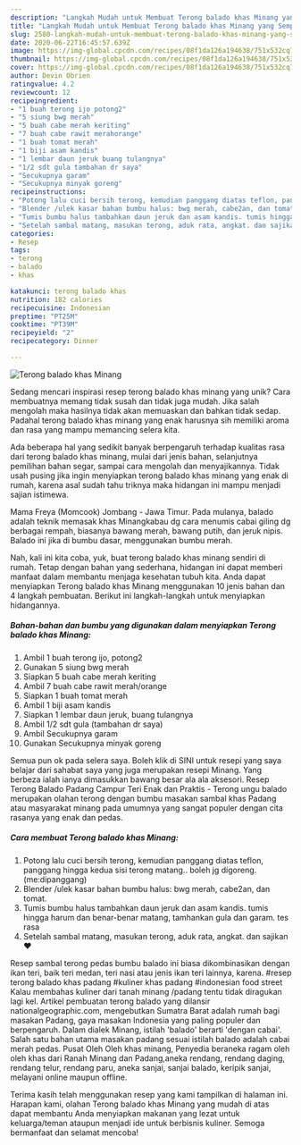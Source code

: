 ```yaml
---
description: "Langkah Mudah untuk Membuat Terong balado khas Minang yang Sempurna"
title: "Langkah Mudah untuk Membuat Terong balado khas Minang yang Sempurna"
slug: 2580-langkah-mudah-untuk-membuat-terong-balado-khas-minang-yang-sempurna
date: 2020-06-22T16:45:57.639Z
image: https://img-global.cpcdn.com/recipes/08f1da126a194638/751x532cq70/terong-balado-khas-minang-foto-resep-utama.jpg
thumbnail: https://img-global.cpcdn.com/recipes/08f1da126a194638/751x532cq70/terong-balado-khas-minang-foto-resep-utama.jpg
cover: https://img-global.cpcdn.com/recipes/08f1da126a194638/751x532cq70/terong-balado-khas-minang-foto-resep-utama.jpg
author: Devin Obrien
ratingvalue: 4.2
reviewcount: 12
recipeingredient:
- "1 buah terong ijo potong2"
- "5 siung bwg merah"
- "5 buah cabe merah keriting"
- "7 buah cabe rawit merahorange"
- "1 buah tomat merah"
- "1 biji asam kandis"
- "1 lembar daun jeruk buang tulangnya"
- "1/2 sdt gula tambahan dr saya"
- "Secukupnya garam"
- "Secukupnya minyak goreng"
recipeinstructions:
- "Potong lalu cuci bersih terong, kemudian panggang diatas teflon, panggang hingga kedua sisi terong matang.. boleh jg digoreng. (me:dipanggang)"
- "Blender /ulek kasar bahan bumbu halus: bwg merah, cabe2an, dan tomat."
- "Tumis bumbu halus tambahkan daun jeruk dan asam kandis. tumis hingga harum dan benar-benar matang, tamhankan gula dan garam. tes rasa"
- "Setelah sambal matang, masukan terong, aduk rata, angkat. dan sajikan ❤"
categories:
- Resep
tags:
- terong
- balado
- khas

katakunci: terong balado khas 
nutrition: 182 calories
recipecuisine: Indonesian
preptime: "PT25M"
cooktime: "PT39M"
recipeyield: "2"
recipecategory: Dinner

---
```



![Terong balado khas Minang](https://img-global.cpcdn.com/recipes/08f1da126a194638/751x532cq70/terong-balado-khas-minang-foto-resep-utama.jpg)

Sedang mencari inspirasi resep terong balado khas minang yang unik? Cara membuatnya memang tidak susah dan tidak juga mudah. Jika salah mengolah maka hasilnya tidak akan memuaskan dan bahkan tidak sedap. Padahal terong balado khas minang yang enak harusnya sih memiliki aroma dan rasa yang mampu memancing selera kita.

Ada beberapa hal yang sedikit banyak berpengaruh terhadap kualitas rasa dari terong balado khas minang, mulai dari jenis bahan, selanjutnya pemilihan bahan segar, sampai cara mengolah dan menyajikannya. Tidak usah pusing jika ingin menyiapkan terong balado khas minang yang enak di rumah, karena asal sudah tahu triknya maka hidangan ini mampu menjadi sajian istimewa.

Mama Freya (Momcook) Jombang - Jawa Timur. Pada mulanya, balado adalah teknik memasak khas Minangkabau dg cara menumis cabai giling dg berbagai rempah, biasanya bawang merah, bawang putih, dan jeruk nipis. Balado ini jika di bumbu dasar, menggunakan bumbu merah.


Nah, kali ini kita coba, yuk, buat terong balado khas minang sendiri di rumah. Tetap dengan bahan yang sederhana, hidangan ini dapat memberi manfaat dalam membantu menjaga kesehatan tubuh kita. Anda dapat menyiapkan Terong balado khas Minang menggunakan 10 jenis bahan dan 4 langkah pembuatan. Berikut ini langkah-langkah untuk menyiapkan hidangannya.

<!--inarticleads1-->

##### Bahan-bahan dan bumbu yang digunakan dalam menyiapkan Terong balado khas Minang:

1. Ambil 1 buah terong ijo, potong2
1. Gunakan 5 siung bwg merah
1. Siapkan 5 buah cabe merah keriting
1. Ambil 7 buah cabe rawit merah/orange
1. Siapkan 1 buah tomat merah
1. Ambil 1 biji asam kandis
1. Siapkan 1 lembar daun jeruk, buang tulangnya
1. Ambil 1/2 sdt gula (tambahan dr saya)
1. Ambil Secukupnya garam
1. Gunakan Secukupnya minyak goreng


Semua pun ok pada selera saya. Boleh klik di SINI untuk resepi yang saya belajar dari sahabat saya yang juga merupakan resepi Minang. Yang berbeza ialah ianya dimasukkan bawang besar ala ala aksesori. Resep Terong Balado Padang Campur Teri Enak dan Praktis - Terong ungu balado merupakan olahan terong dengan bumbu masakan sambal khas Padang atau masyarakat minang pada umumnya yang sangat populer dengan cita rasanya yang enak dan pedas. 

<!--inarticleads2-->

##### Cara membuat Terong balado khas Minang:

1. Potong lalu cuci bersih terong, kemudian panggang diatas teflon, panggang hingga kedua sisi terong matang.. boleh jg digoreng. (me:dipanggang)
1. Blender /ulek kasar bahan bumbu halus: bwg merah, cabe2an, dan tomat.
1. Tumis bumbu halus tambahkan daun jeruk dan asam kandis. tumis hingga harum dan benar-benar matang, tamhankan gula dan garam. tes rasa
1. Setelah sambal matang, masukan terong, aduk rata, angkat. dan sajikan ❤


Resep sambal terong pedas bumbu balado ini biasa dikombinasikan dengan ikan teri, baik teri medan, teri nasi atau jenis ikan teri lainnya, karena. #resep terong balado khas padang #kuliner khas padang #indonesian food street Kalau membahas kuliner dari tanah minang /padang tentu tidak diragukan lagi kel. Artikel pembuatan terong balado yang dilansir nationalgeographic.com, mengebutkan Sumatra Barat adalah rumah bagi masakan Padang, gaya masakan Indonesia yang paling populer dan berpengaruh. Dalam dialek Minang, istilah &#39;balado&#39; berarti &#39;dengan cabai&#39;. Salah satu bahan utama masakan padang sesuai istilah balado adalah cabai merah pedas. Pusat Oleh Oleh khas minang, Penyedia beraneka ragam oleh oleh khas dari Ranah Minang dan Padang,aneka rendang, rendang daging, rendang telur, rendang paru, aneka sanjai, sanjai balado, keripik sanjai, melayani online maupun offline. 

Terima kasih telah menggunakan resep yang kami tampilkan di halaman ini. Harapan kami, olahan Terong balado khas Minang yang mudah di atas dapat membantu Anda menyiapkan makanan yang lezat untuk keluarga/teman ataupun menjadi ide untuk berbisnis kuliner. Semoga bermanfaat dan selamat mencoba!
